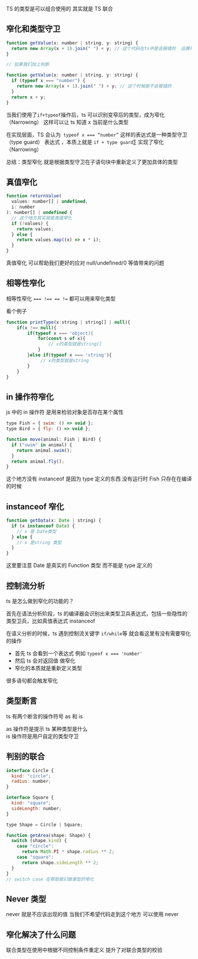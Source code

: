 TS 的类型是可以组合使用的 其实就是 TS 联合

## 窄化和类型守卫

```js
function getValue(x: number | string, y: string) {
  return new Array(x + 1).join(" ") + y; // 这个代码在ts中是会报错的  运算符“+”不能应用于类型“string | number”和“number”。ts(2365)
}

// 如果我们加上判断

function getValue(x: number | string, y: string) {
  if (typeof x === "number") {
    return new Array(x + 1).join(" ") + y; // 这个时候是不会报错的
  }
  return x + y;
}
```

当我们使用了`if+typeof`操作后，ts 可以识别变窄后的类型，成为窄化 （Narrowing） 这样可以让 ts 知道 x 当前是什么类型

在实现层面，TS 会认为` typeof x === “number”` 这样的表达式是一种类型守卫 （type guard） 表达式 ，本质上就是 `if + type guard`∑ 实现了窄化（Narrowing）

总结：类型窄化 就是根据类型守卫在子语句块中重新定义了更加具体的类型

## 真值窄化

```js
function returnValue(
  values: number[] | undefined,
  i: number
): number[] | undefined {
  // 这个地方其实就是真值窄化
  if (!values) {
    return values;
  } else {
    return values.map((x) => x * i);
  }
}
```

真值窄化 可以帮助我们更好的应对 null/undefined/0 等值带来的问题

## 相等性窄化

相等性窄化 `=== !== == !=` 都可以用来窄化类型

看个例子

```js
function printType(x:string | string[] | null){
    if(x !== null){
        if(typeof x === 'object){
            for(const s of x){
                // x的类型就是string[]
            }
        }else if(typeof x === 'string'){
             // x的类型就是string
        }
    }
}
```

## in 操作符窄化

js 中的 in 操作符 是用来检验对象是否存在某个属性

```js
type Fish = { swim: () => void };
type Bird = { fly: () => void };

function move(animal: Fish | Bird) {
  if ("swim" in animal) {
    return animal.swim();
  }
  return animal.fly();
}
```

这个地方没有 instanceof 是因为 type 定义的东西 没有运行时 Fish 只存在在编译的时候

## instanceof 窄化

```js
function getData(x: Date | string) {
  if (x instanceof Date) {
    // x 是 Date类型
  } else {
    // x 是string 类型
  }
}
```

这里要注意 Date 是真实的 Function 类型 而不能是 type 定义的

## 控制流分析

ts 是怎么做到窄化的功能的？

首先在语法分析阶段，ts 的编译器会识别出来类型卫兵表达式，包括一些隐性的类型卫兵，比如真值表达式 instanceof

在语义分析的时候，ts 遇到控制流关键字 `if/while`等 就会看这里有没有需要窄化的操作

- 首先 ts 会看到一个表达式 例如 `typeof x === 'number'`
- 然后 ts 会对返回值 做窄化
- 窄化的本质就是重新定义类型

很多语句都会触发窄化

## 类型断言

ts 有两个断言的操作符号 as 和 is

as 操作符是提示 ts 某种类型是什么  
is 操作符是用户自定的类型守卫

## 判别的联合

```js
interface Circle {
  kind: "circle";
  radius: number;
}

interface Square {
  kind: "square";
  sideLength: number;
}

type Shape = Circle | Square;

function getArea(shape: Shape) {
  switch (shape.kind) {
    case "circle":
      return Math.PI * shape.radius ** 2;
    case "square":
      return shape.sideLength ** 2;
  }
}
// switch case 在帮助我们做类型的窄化
```

## Never 类型

never 就是不应该出现的值 当我们不希望代码走到这个地方 可以使用 never

## 窄化解决了什么问题

联合类型在使用中根据不同控制条件重定义 提升了对联合类型的校验
